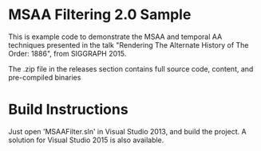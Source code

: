 # MSAA Filtering 2.0 Sample

This is example code to demonstrate the MSAA and temporal AA techniques presented in the talk "Rendering The Alternate History of The Order: 1886", from SIGGRAPH 2015.

The .zip file in the releases section contains full source code, content, and pre-compiled binaries

# Build Instructions

Just open 'MSAAFilter.sln' in Visual Studio 2013, and build the project. A solution for Visual Studio 2015 is also available.
